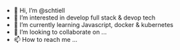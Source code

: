 - 👋 Hi, I’m @schtiell
- 👀 I’m interested in develop full stack & devop tech
- 🌱 I’m currently learning Javascript, docker & kubernetes
- 💞️ I’m looking to collaborate on ...
- 📫 How to reach me ...

<!---
schtiell/schtiell is a ✨ special ✨ repository because its `README.md` (this file) appears on your GitHub profile.
You can click the Preview link to take a look at your changes.
--->

